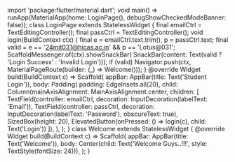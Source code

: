 

import 'package:flutter/material.dart';
void main() => runApp(MaterialApp(home: LoginPage(), debugShowCheckedModeBanner: false));
class LoginPage extends StatelessWidget {
  final emailCtrl = TextEditingController();
  final passCtrl = TextEditingController();
  void login(BuildContext ctx) {
    final e = emailCtrl.text.trim(), p = passCtrl.text;
    final valid = e == '24mit031@hicas.ac.in' && p == 'Lotus@031';
    ScaffoldMessenger.of(ctx).showSnackBar(
      SnackBar(content: Text(valid ? 'Login Success' : 'Invalid Login')));
    if (valid) Navigator.push(ctx, MaterialPageRoute(builder: (_) => Welcome()));
  }
  @override
  Widget build(BuildContext c) => Scaffold(
    appBar: AppBar(title: Text('Student Login')),
    body: Padding(
      padding: EdgeInsets.all(20),
      child: Column(mainAxisAlignment: MainAxisAlignment.center, children: [
        TextField(controller: emailCtrl, decoration: InputDecoration(labelText: 'Email')),
        TextField(controller: passCtrl, decoration: InputDecoration(labelText: 'Password'), obscureText: true),
        SizedBox(height: 20),
        ElevatedButton(onPressed: () => login(c), child: Text('Login'))
      ]),
    ),
  );
}
class Welcome extends StatelessWidget {
  @override
  Widget build(BuildContext c) => Scaffold(
    appBar: AppBar(title: Text('Welcome')),
    body: Center(child: Text('Welcome Guys..!!!', style: TextStyle(fontSize: 24))),
  );
}

